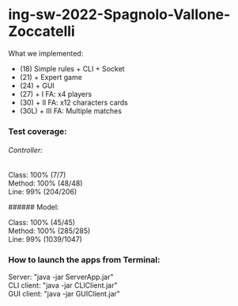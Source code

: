 # ing-sw-2022-Spagnolo-Vallone-Zoccatelli

What we implemented:
 - (18) Simple rules + CLI + Socket
 - (21) + Expert game
 - (24) + GUI
 - (27) + I FA: x4 players
 - (30) + II FA: x12 characters cards
 - (30L) + III FA: Multiple matches
 
### Test coverage:
###### Controller:
<p>Class: 100% (7/7)<br>
Method: 100% (48/48)<br>
Line: 99% (204/206)</p>
###### Model:
<p>Class: 100% (45/45)<br>
Method: 100% (285/285)<br>
Line: 99% (1039/1047)</p>
 
### How to launch the apps from Terminal:
<p>Server: "java -jar ServerApp.jar"<br>
CLI client: "java -jar CLIClient.jar"<br>
GUI client: "java -jar GUIClient.jar"</p>
